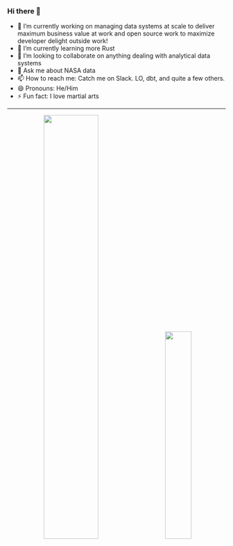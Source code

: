 ### Hi there 👋

- 🔭 I’m currently working on managing data systems at scale to deliver maximum business value at work and open source work to maximize developer delight outside work!
- 🌱 I’m currently learning more Rust
- 👯 I’m looking to collaborate on anything dealing with analytical data systems
- 💬 Ask me about NASA data
- 📫 How to reach me: Catch me on Slack. LO, dbt, and quite a few others.
- 😄 Pronouns: He/Him
- ⚡ Fun fact: I love martial arts

---

<p align="center" width="100%">
  <img width="50%" src="https://github-readme-stats.vercel.app/api?username=z3z1ma&theme=dark&show_icons=true" />
  <img width="5%" />
  <img width="35%" src="https://github-readme-stats.vercel.app/api/top-langs/?username=z3z1ma&hide=TeX&layout=compact&theme=dark" />
</p>

